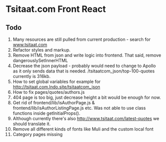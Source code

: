 # Tsitaat.com Front React

## Todo

1. Many resources are still pulled from current production - search for www.tsitaat.com
1. Refactor styles and markup.
1. Remove HTML from json and write logic into frontend. That said, remove dangerouslySetInnerHTML
1. Decrease the json payload - probably would need to change to Apollo as it only sends data
   that is needed. /tsitaatcom_json/top-100-quotes currently is 316kb.
1. How to set global variables for example for http://tsitaat.com.lndo.site/tsitaatcom_json
1. How to fix pages/quotes/authors.js
1. 404 page is too big, just decrease height a bit would be enough for now.
1. Get rid of frontend/lib/isAuthorPage.js & frontend/lib/isAuthorListingPage.js etc.
   Was not able to use class functions inside getInitialProps().
1. Although currently there's also http://www.tsitaat.com/latest-quotes we should translate it.
1. Remove all different kinds of fonts like Muli and the custom local font
1. Category pages missing
